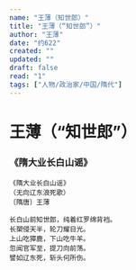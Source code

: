 ```yaml
---
name: "王薄（知世郎）"
title: "王薄（“知世郎”）"
author: "王薄"
date: "约622"
created: ""
updated: ""
draft: false
read: "1"
tags: ["人物/政治家/中国/隋代"]
---
```


# 王薄（“知世郎”）

### 《隋大业长白山谣》

```
《隋大业长白山谣》
（无向辽东浪死歌）
〔隋唐〕王薄

长白山前知世郎，纯着红罗绵背裆。
长槊侵天半，轮刀耀日光。
上山吃獐鹿，下山吃牛羊。
忽闻官军至，提刀向前荡。
譬如辽东死，斩头何所伤。
```
